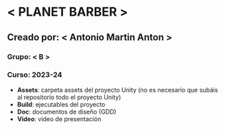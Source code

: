 # < PLANET BARBER >

## Creado por: < Antonio Martin Anton >

### Grupo: < B >
### Curso: 2023-24

- **Assets**: carpeta assets del proyecto Unity (no es necesario que subáis al repositorio todo el proyecto Unity)
- **Build**: ejecutables del proyecto
- **Doc**: documentos de diseño (GDD)
- **Video**: vídeo de presentación
